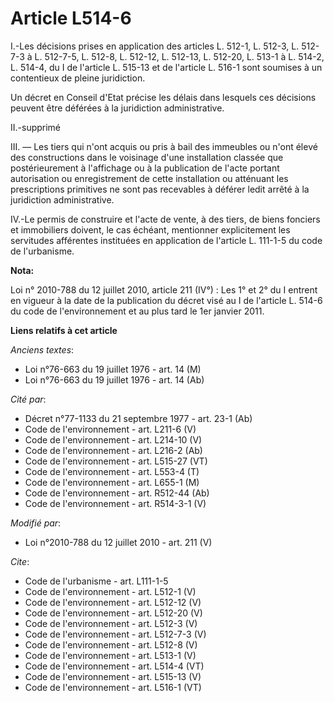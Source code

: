 # Article L514-6

I.-Les décisions prises en application des articles L. 512-1, L. 512-3, L. 512-7-3 à L. 512-7-5, L. 512-8, L. 512-12, L.
512-13, L. 512-20, L. 513-1 à L. 514-2, L. 514-4, du I de l'article L. 515-13 et de l'article L. 516-1 sont soumises à un
contentieux de pleine juridiction. 

Un décret en Conseil d'Etat précise les délais dans lesquels ces décisions peuvent être déférées à la juridiction
administrative. 

II.-supprimé 

III. ― Les tiers qui n'ont acquis ou pris à bail des immeubles ou n'ont élevé des constructions dans le voisinage d'une
installation classée que postérieurement à l'affichage ou à la publication de l'acte portant autorisation ou enregistrement
de cette installation ou atténuant les prescriptions primitives ne sont pas recevables à déférer ledit arrêté à la
juridiction administrative. 

IV.-Le permis de construire et l'acte de vente, à des tiers, de biens fonciers et immobiliers doivent, le cas échéant,
mentionner explicitement les servitudes afférentes instituées en application de l'article L. 111-1-5 du code de l'urbanisme.

**Nota:**

Loi n° 2010-788 du 12 juillet 2010, article 211 (IV°) : Les 1° et 2° du I entrent en vigueur à la date de la  publication du
décret visé au I de l'article L. 514-6 du  code de l'environnement et au plus tard le 1er janvier 2011.

**Liens relatifs à cet article**

_Anciens textes_:

  - Loi n°76-663 du 19 juillet 1976 - art. 14 (M)
  - Loi n°76-663 du 19 juillet 1976 - art. 14 (Ab)

_Cité par_:

  - Décret n°77-1133 du 21 septembre 1977 - art. 23-1 (Ab)
  - Code de l'environnement - art. L211-6 (V)
  - Code de l'environnement - art. L214-10 (V)
  - Code de l'environnement - art. L216-2 (Ab)
  - Code de l'environnement - art. L515-27 (VT)
  - Code de l'environnement - art. L553-4 (T)
  - Code de l'environnement - art. L655-1 (M)
  - Code de l'environnement - art. R512-44 (Ab)
  - Code de l'environnement - art. R514-3-1 (V)

_Modifié par_:

  - Loi n°2010-788 du 12 juillet 2010 - art. 211 (V)

_Cite_:

  - Code de l'urbanisme - art. L111-1-5
  - Code de l'environnement - art. L512-1 (V)
  - Code de l'environnement - art. L512-12 (V)
  - Code de l'environnement - art. L512-20 (V)
  - Code de l'environnement - art. L512-3 (V)
  - Code de l'environnement - art. L512-7-3 (V)
  - Code de l'environnement - art. L512-8 (V)
  - Code de l'environnement - art. L513-1 (V)
  - Code de l'environnement - art. L514-4 (VT)
  - Code de l'environnement - art. L515-13 (V)
  - Code de l'environnement - art. L516-1 (VT)

